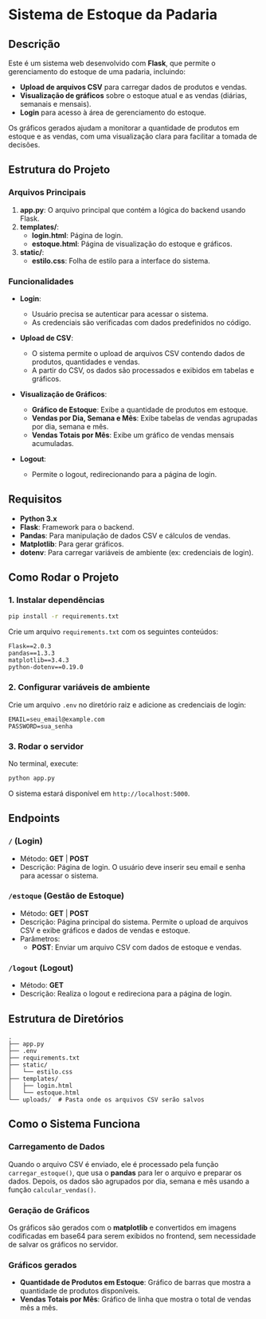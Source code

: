 # Sistema de Estoque da Padaria

## Descrição

Este é um sistema web desenvolvido com **Flask**, que permite o gerenciamento do estoque de uma padaria, incluindo:

- **Upload de arquivos CSV** para carregar dados de produtos e vendas.
- **Visualização de gráficos** sobre o estoque atual e as vendas (diárias, semanais e mensais).
- **Login** para acesso à área de gerenciamento do estoque.
  
Os gráficos gerados ajudam a monitorar a quantidade de produtos em estoque e as vendas, com uma visualização clara para facilitar a tomada de decisões.

## Estrutura do Projeto

### Arquivos Principais

1. **app.py**: O arquivo principal que contém a lógica do backend usando Flask.
2. **templates/**:
   - **login.html**: Página de login.
   - **estoque.html**: Página de visualização do estoque e gráficos.
3. **static/**:
   - **estilo.css**: Folha de estilo para a interface do sistema.

### Funcionalidades

- **Login**:
  - Usuário precisa se autenticar para acessar o sistema.
  - As credenciais são verificadas com dados predefinidos no código.
  
- **Upload de CSV**:
  - O sistema permite o upload de arquivos CSV contendo dados de produtos, quantidades e vendas.
  - A partir do CSV, os dados são processados e exibidos em tabelas e gráficos.

- **Visualização de Gráficos**:
  - **Gráfico de Estoque**: Exibe a quantidade de produtos em estoque.
  - **Vendas por Dia, Semana e Mês**: Exibe tabelas de vendas agrupadas por dia, semana e mês.
  - **Vendas Totais por Mês**: Exibe um gráfico de vendas mensais acumuladas.

- **Logout**: 
  - Permite o logout, redirecionando para a página de login.

## Requisitos

- **Python 3.x**
- **Flask**: Framework para o backend.
- **Pandas**: Para manipulação de dados CSV e cálculos de vendas.
- **Matplotlib**: Para gerar gráficos.
- **dotenv**: Para carregar variáveis de ambiente (ex: credenciais de login).

## Como Rodar o Projeto

### 1. Instalar dependências

```bash
pip install -r requirements.txt
```

Crie um arquivo `requirements.txt` com os seguintes conteúdos:

```plaintext
Flask==2.0.3
pandas==1.3.3
matplotlib==3.4.3
python-dotenv==0.19.0
```

### 2. Configurar variáveis de ambiente

Crie um arquivo `.env` no diretório raiz e adicione as credenciais de login:

```plaintext
EMAIL=seu_email@example.com
PASSWORD=sua_senha
```

### 3. Rodar o servidor

No terminal, execute:

```bash
python app.py
```

O sistema estará disponível em `http://localhost:5000`.

## Endpoints

### `/` (Login)

- Método: **GET** | **POST**
- Descrição: Página de login. O usuário deve inserir seu email e senha para acessar o sistema.

### `/estoque` (Gestão de Estoque)

- Método: **GET** | **POST**
- Descrição: Página principal do sistema. Permite o upload de arquivos CSV e exibe gráficos e dados de vendas e estoque.
- Parâmetros:
  - **POST**: Enviar um arquivo CSV com dados de estoque e vendas.
  
### `/logout` (Logout)

- Método: **GET**
- Descrição: Realiza o logout e redireciona para a página de login.

## Estrutura de Diretórios

```plaintext
.
├── app.py
├── .env
├── requirements.txt
├── static/
│   └── estilo.css
├── templates/
│   ├── login.html
│   └── estoque.html
└── uploads/  # Pasta onde os arquivos CSV serão salvos
```

## Como o Sistema Funciona

### Carregamento de Dados

Quando o arquivo CSV é enviado, ele é processado pela função `carregar_estoque()`, que usa o **pandas** para ler o arquivo e preparar os dados. Depois, os dados são agrupados por dia, semana e mês usando a função `calcular_vendas()`.

### Geração de Gráficos

Os gráficos são gerados com o **matplotlib** e convertidos em imagens codificadas em base64 para serem exibidos no frontend, sem necessidade de salvar os gráficos no servidor.

### Gráficos gerados

- **Quantidade de Produtos em Estoque**: Gráfico de barras que mostra a quantidade de produtos disponíveis.
- **Vendas Totais por Mês**: Gráfico de linha que mostra o total de vendas mês a mês.
